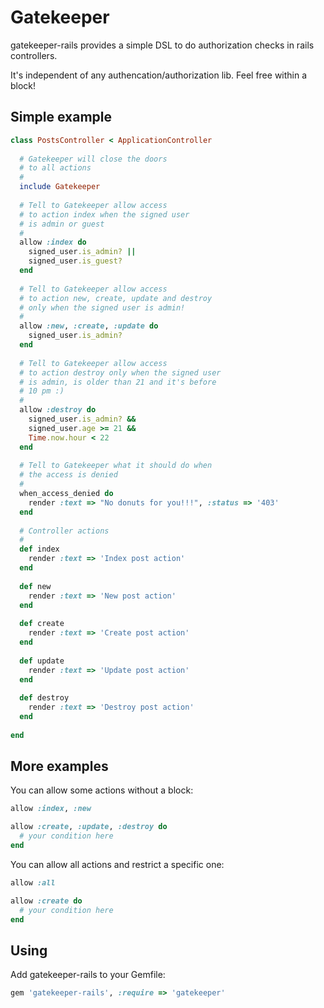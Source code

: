 # Gatekeeper

gatekeeper-rails provides a simple DSL to do authorization checks in rails controllers.

It's independent of any authencation/authorization lib.
Feel free within a block!

## Simple example

```ruby
class PostsController < ApplicationController
  
  # Gatekeeper will close the doors
  # to all actions
  #
  include Gatekeeper
  
  # Tell to Gatekeeper allow access
  # to action index when the signed user
  # is admin or guest
  #
  allow :index do
    signed_user.is_admin? ||
    signed_user.is_guest?
  end
  
  # Tell to Gatekeeper allow access
  # to action new, create, update and destroy
  # only when the signed user is admin!
  #
  allow :new, :create, :update do
    signed_user.is_admin?
  end
  
  # Tell to Gatekeeper allow access
  # to action destroy only when the signed user
  # is admin, is older than 21 and it's before
  # 10 pm :)
  #
  allow :destroy do
    signed_user.is_admin? &&
    signed_user.age >= 21 &&
    Time.now.hour < 22
  end
  
  # Tell to Gatekeeper what it should do when
  # the access is denied
  #
  when_access_denied do
    render :text => "No donuts for you!!!", :status => '403'
  end
  
  # Controller actions
  #
  def index
    render :text => 'Index post action'
  end
  
  def new
    render :text => 'New post action'
  end
  
  def create
    render :text => 'Create post action'
  end
  
  def update
    render :text => 'Update post action'
  end
  
  def destroy
    render :text => 'Destroy post action'
  end
  
end
```

## More examples

You can allow some actions without a block:

```ruby
allow :index, :new

allow :create, :update, :destroy do
  # your condition here
end
```

You can allow all actions and restrict a specific one:

```ruby
allow :all

allow :create do
  # your condition here
end
```
## Using

Add gatekeeper-rails to your Gemfile:

```ruby
gem 'gatekeeper-rails', :require => 'gatekeeper'
```